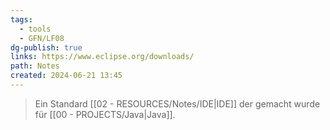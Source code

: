 ```yaml
---
tags:
  - tools
  - GFN/LF08
dg-publish: true
links: https://www.eclipse.org/downloads/
path: Notes
created: 2024-06-21 13:45
---
```

> Ein Standard [[02 - RESOURCES/Notes/IDE\|IDE]] der gemacht wurde für [[00 - PROJECTS/Java\|Java]].